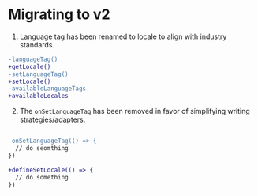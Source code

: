 # Migrating to v2

1. Language tag has been renamed to locale to align with industry standards. 

```diff
-languageTag()
+getLocale()
-setLanguageTag()
+setLocale()
-availableLanguageTags
+availableLocales
```

2. The `onSetLanguageTag` has been removed in favor of simplifying writing [strategies/adapters](https://inlang.com/m/gerre34r/library-inlang-paraglideJs/strategy). 


```diff

-onSetLanguageTag(() => {
  // do seomthing
})

+defineSetLocale(() => {
  // do something
})
```
